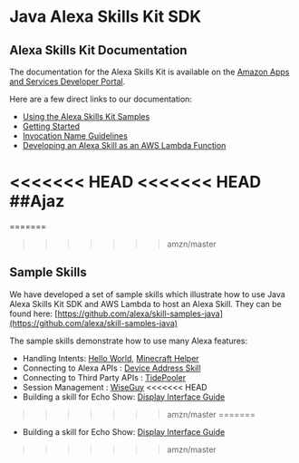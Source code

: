 # Java Alexa Skills Kit SDK

## Alexa Skills Kit Documentation
The documentation for the Alexa Skills Kit is available on the [Amazon Apps and Services Developer Portal](https://developer.amazon.com/appsandservices/solutions/alexa/alexa-skills-kit/).

Here are a few direct links to our documentation:

- [Using the Alexa Skills Kit Samples](https://developer.amazon.com/public/solutions/alexa/alexa-skills-kit/docs/using-the-alexa-skills-kit-samples)
- [Getting Started](https://developer.amazon.com/appsandservices/solutions/alexa/alexa-skills-kit/getting-started-guide)
- [Invocation Name Guidelines](https://developer.amazon.com/public/solutions/alexa/alexa-skills-kit/docs/choosing-the-invocation-name-for-an-alexa-skill)
- [Developing an Alexa Skill as an AWS Lambda Function](https://developer.amazon.com/appsandservices/solutions/alexa/alexa-skills-kit/docs/developing-an-alexa-skill-as-a-lambda-function)

<<<<<<< HEAD
<<<<<<< HEAD
##Ajaz
=======
=======
>>>>>>> amzn/master

## Sample Skills

We have developed a set of sample skills which illustrate how to use Java Alexa Skills Kit SDK and AWS Lambda to host an Alexa Skill.
They can be found here:
[https://github.com/alexa/skill-samples-java](https://github.com/alexa/skill-samples-java)

The sample skills demonstrate how to use many Alexa features:
- Handling Intents: [Hello World](https://github.com/alexa/skill-samples-java/tree/master/helloworld), [Minecraft Helper](https://github.com/alexa/skill-samples-java/tree/master/minecrafthelper)
- Connecting to Alexa APIs : [Device Address Skill](https://github.com/alexa/skill-samples-java/tree/master/address)
- Connecting to Third Party APIs : [TidePooler](https://github.com/alexa/skill-samples-java/tree/master/tidepooler)
- Session Management : [WiseGuy](https://github.com/alexa/skill-samples-java/tree/master/wiseguy)
<<<<<<< HEAD
- Building a skill for Echo Show: [Display Interface Guide](https://github.com/alexa/skill-samples-java/tree/master/displaytutorial)
>>>>>>> amzn/master
=======
- Building a skill for Echo Show: [Display Interface Guide](https://github.com/alexa/skill-samples-java/tree/master/displaytutorial)
>>>>>>> amzn/master
